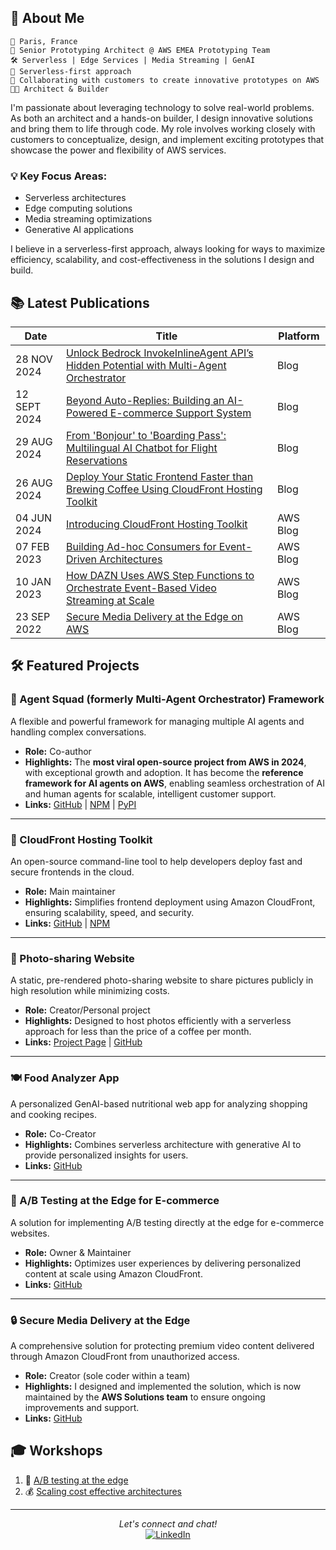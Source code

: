 ## 🚀 About Me

```
📍 Paris, France
💼 Senior Prototyping Architect @ AWS EMEA Prototyping Team
🛠️ Serverless | Edge Services | Media Streaming | GenAI
🎯 Serverless-first approach
🔭 Collaborating with customers to create innovative prototypes on AWS
👨‍💻 Architect & Builder
```

I'm passionate about leveraging technology to solve real-world problems. As both an architect and a hands-on builder, I design innovative solutions and bring them to life through code. My role involves working closely with customers to conceptualize, design, and implement exciting prototypes that showcase the power and flexibility of AWS services.

### 💡 Key Focus Areas:
- Serverless architectures
- Edge computing solutions
- Media streaming optimizations
- Generative AI applications

I believe in a serverless-first approach, always looking for ways to maximize efficiency, scalability, and cost-effectiveness in the solutions I design and build.


## 📚 Latest Publications

| Date         | Title                                                                                                           | Platform |
|--------------|-----------------------------------------------------------------------------------------------------------------|----------|
| 28 NOV 2024  | [Unlock Bedrock InvokeInlineAgent API’s Hidden Potential with Multi-Agent Orchestrator](https://community.aws/content/2pTsHrYPqvAbJBl9ht1XxPOSPjR/unlock-bedrock-invokeinlineagent-api-s-hidden-potential-with-multi-agent-orchestrator) | Blog |
| 12 SEPT 2024 | [Beyond Auto-Replies: Building an AI-Powered E-commerce Support System](https://community.aws/content/2lq6cYYwTYGc7S3Zmz28xZoQNQj/beyond-auto-replies-building-an-ai-powered-e-commerce-support-system) | Blog |
| 29 AUG 2024  | [From 'Bonjour' to 'Boarding Pass': Multilingual AI Chatbot for Flight Reservations](https://community.aws/content/2l4HvcWk7sbm6F4hiJqnXXNHYKj/deploy-your-static-frontend-faster-than-brewing-coffee-using-cloudfront-hosting-toolkit) | Blog |
| 26 AUG 2024  | [Deploy Your Static Frontend Faster than Brewing Coffee Using CloudFront Hosting Toolkit](https://aws.amazon.com/blogs/networking-and-content-delivery/introducing-cloudfront-hosting-toolkit/) | Blog |
| 04 JUN 2024  | [Introducing CloudFront Hosting Toolkit](https://aws.amazon.com/blogs/networking-and-content-delivery/introducing-cloudfront-hosting-toolkit/) | AWS Blog |
| 07 FEB 2023  | [Building Ad-hoc Consumers for Event-Driven Architectures](https://aws.amazon.com/blogs/compute/building-ad-hoc-consumers-for-event-driven-architectures/) | AWS Blog |
| 10 JAN 2023  | [How DAZN Uses AWS Step Functions to Orchestrate Event-Based Video Streaming at Scale](https://aws.amazon.com/blogs/media/how-dazn-uses-aws-step-functions-to-orchestrate-event-based-video-streaming-at-scale/) | AWS Blog |
| 23 SEP 2022  | [Secure Media Delivery at the Edge on AWS](https://aws.amazon.com/blogs/media/secure-media-delivery-at-the-edge-on-amazon-web-services/) | AWS Blog |


## 🛠️ Featured Projects

### 🤖 Agent Squad (formerly Multi-Agent Orchestrator) Framework  
A flexible and powerful framework for managing multiple AI agents and handling complex conversations.  
- **Role:** Co-author  
- **Highlights:** The **most viral open-source project from AWS in 2024**, with exceptional growth and adoption. It has become the **reference framework for AI agents on AWS**, enabling seamless orchestration of AI and human agents for scalable, intelligent customer support.  
- **Links:** [GitHub](https://github.com/awslabs/agent-squad) | [NPM](https://www.npmjs.com/package/agent-squad) | [PyPI](https://pypi.org/project/agent-squad/)  

---

### 🚀 CloudFront Hosting Toolkit  
An open-source command-line tool to help developers deploy fast and secure frontends in the cloud.  
- **Role:** Main maintainer  
- **Highlights:** Simplifies frontend deployment using Amazon CloudFront, ensuring scalability, speed, and security.  
- **Links:** [GitHub](https://github.com/awslabs/cloudfront-hosting-toolkit) | [NPM](https://www.npmjs.com/package/@aws/cloudfront-hosting-toolkit)  

---

### 📸 Photo-sharing Website  
A static, pre-rendered photo-sharing website to share pictures publicly in high resolution while minimizing costs.  
- **Role:** Creator/Personal project
- **Highlights:** Designed to host photos efficiently with a serverless approach for less than the price of a coffee per month.  
- **Links:** [Project Page](https://manbehindlens.com/how_is_made.html) | [GitHub](https://github.com/cornelcroi/photo-sharing-website)  

---

### 🍽️ Food Analyzer App  
A personalized GenAI-based nutritional web app for analyzing shopping and cooking recipes.  
- **Role:** Co-Creator  
- **Highlights:** Combines serverless architecture with generative AI to provide personalized insights for users.  
- **Links:** [GitHub](https://github.com/aws-samples/serverless-genai-food-analyzer-app)  

---

### 🔀 A/B Testing at the Edge for E-commerce  
A solution for implementing A/B testing directly at the edge for e-commerce websites.  
- **Role:** Owner & Maintainer  
- **Highlights:** Optimizes user experiences by delivering personalized content at scale using Amazon CloudFront.  
- **Links:** [GitHub](https://github.com/aws-samples/ab-testing-at-edge)  

---

### 🔒 Secure Media Delivery at the Edge  
A comprehensive solution for protecting premium video content delivered through Amazon CloudFront from unauthorized access.  
- **Role:** Creator (sole coder within a team)  
- **Highlights:** I designed and implemented the solution, which is now maintained by the **AWS Solutions team** to ensure ongoing improvements and support.  
- **Links:** [GitHub](https://github.com/aws-solutions/secure-media-delivery-at-the-edge-on-aws)  



## 🎓 Workshops

1. 🔬 [A/B testing at the edge](https://catalog.us-east-1.prod.workshops.aws/workshops/e507820e-bd46-421f-b417-107cd608a3b2/en-US)
2. 💰 [Scaling cost effective architectures](https://catalog.us-east-1.prod.workshops.aws/workshops/f238037c-8f0b-446e-9c15-ebcc4908901a/en-US)

---

<p align="center">
  <i>Let's connect and chat!</i>
  <br>
  <a href="https://www.linkedin.com/in/corneliucroitoru" target="_blank"><img src="https://img.shields.io/badge/-LinkedIn-0077B5?style=flat-square&logo=Linkedin&logoColor=white" alt="LinkedIn"></a>
</p>
